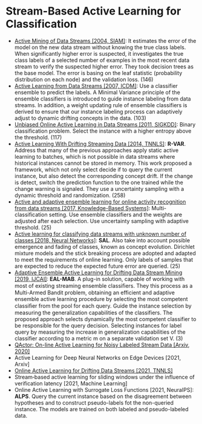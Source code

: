 # Stream-Based Active Learning for Classification
- [Active Mining of Data Streams [2004, SIAM]](https://epubs.siam.org/doi/abs/10.1137/1.9781611972740.46): 
   It estimates the error of the model on the new data stream without knowing the true class labels. 
   When significantly higher error is suspected, it investigates the true class labels of a selected number of examples in the most recent data stream to verify the suspected higher error.
   They took decision trees as the base model.
   The error is basing on the leaf statistic (probability distribution on each node) and the validation loss.
   (146)
- [Active Learning from Data Streams [2007, ICDM]](https://ieeexplore.ieee.org/abstract/document/4470323):
   Use a classifier ensemble to predict the labels.
   A Minimal Variance principle of the ensemble classifiers is introduced to guide instance labeling from data streams. 
   In addition, a weight updating rule of ensemble classifiers is derived to ensure that our instance labeling process can adaptively adjust to dynamic drifting concepts in the data.
   (103)
- [Unbiased Online Active Learning in Data Streams [2011, SIGKDD]](https://dl.acm.org/doi/abs/10.1145/2020408.2020444):
   Binary classification problem.
   Select the instance with a higher entropy above the threshold.
   (117)
- [Active Learning With Drifting Streaming Data [2014, TNNLS]](https://ieeexplore.ieee.org/abstract/document/6414645):
   **R-VAR**.
   Address that many of the previous approaches apply static active learning to batches, which is not possible in data streams where historical instances cannot be stored in memory.
   This work proposed a framework, which not only select decide if to query the current instance, but also detect the corresponding concept drift.
   If the change is detect, switch the prediction function to the one trained while the change warning is signaled.
   They use a uncertainty sampling with a dynamic threshold and randomization.
   (258)
- [Active and adaptive ensemble learning for online activity recognition from data streams [2017, Knowledge-Based Systems]](https://www.sciencedirect.com/science/article/pii/S0950705117304513):
   Multi-classification setting.
   Use ensemble classifiers and the weights are adjusted after each selection.
   Use uncertainty sampling with adaptive threshold.
   (25)
- [Active learning for classifying data streams with unknown number of classes [2018, Neural Networks]](https://www.sciencedirect.com/science/article/pii/S0893608017302435):
   **SAL**.
   Also take into account possible emergence and fading of classes, known as concept evolution.
   Dirichlet mixture models and the stick breaking process are adopted and adapted to meet the requirements of online learning.
   Only labels of samples that are expected to reduce the expected future error are queried.
   (25)
- [Adaptive Ensemble Active Learning for Drifting Data Stream Mining [2019, IJCAI]](https://pdfs.semanticscholar.org/0a52/d3d3108b2a67ac7de2ab9de6275234b246d1.pdf):
   **EAL-MAB**.
   A plug-in solution, capable of working with most of existing streaming ensemble classiﬁers. 
   They this process as a Multi-Armed Bandit problem, obtaining an efficient and adaptive ensemble active learning procedure by selecting the most competent classiﬁer from the pool for each query.
   Guide the instance selection by measuring the generalization capabilities of the classifiers.
   The proposed approach selects dynamically the most competent classifier to be responsible for the query decision.
   Selecting instances for label query by measuring the increase in generalization capabilities of the classifier according to a metric m on a separate validation set V.
   (3)
- [QActor: On-line Active Learning for Noisy Labeled Stream Data [Arxiv, 2020]](https://arxiv.org/abs/2001.10399)
- Active Learning for Deep Neural Networks on Edge Devices [2021, Arxiv]
- [Online Active Learning for Drifting Data Streams [2021, TNNLS]](https://ieeexplore.ieee.org/stamp/stamp.jsp?tp=&arnumber=9492291)
- Stream‐based active learning for sliding windows under the influence of verification latency [2021, Machine Learning]
- Online Active Learning with Surrogate Loss Functions [2021, NeuraIPS]:
  **ALPS**.
  Query the current instance based on the disagreement between hypotheses and to construct pseudo-labels fot the non-queried instance.
  The models are trained on both labeled and pseudo-labeled data.